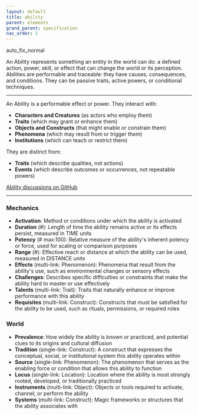 ```yaml
---
layout: default
title: ability
parent: elements
grand_parent: specification
nav_order: 1
---
```


<span class="material-symbols-outlined">auto_fix_normal</span>

An Ability represents something an entity in the world can do: a defined action, power, skill, or effect that can change the world or its perception. Abilities are performable and traceable: they have causes, consequences, and conditions. They can be passive traits, active powers, or conditional techniques. 

---

An Ability is a performable effect or power. They interact with:

- **Characters and Creatures** (as actors who employ them)  
- **Traits** (which may grant or enhance them)  
- **Objects and Constructs** (that might enable or constrain them)  
- **Phenomena** (which may result from or trigger them)  
- **Institutions** (which can teach or restrict them)  

They are distinct from:

- **Traits** (which describe qualities, not actions)   
- **Events** (which describe outcomes or occurrences, not repeatable powers)   

[Ability discussions on GitHub](https://github.com/OnlyWorlds/OnlyWorlds/discussions/categories/Ability)

---
### Mechanics
- **Activation**: Method or conditions under which the ability is activated
- **Duration** (#): Length of time the ability remains active or its effects persist, measured in TIME units
- **Potency** (# max:100): Relative measure of the ability's inherent potency or force, used for scaling or comparison purposes
- **Range** (#): Effective reach or distance at which the ability can be used, measured in DISTANCE units
- **Effects** (multi-link: Phenomenon): Phenomena that result from the ability's use, such as environmental changes or sensory effects
- **Challenges**: Describes specific difficulties or constraints that make the ability hard to master or use effectively
- **Talents** (multi-link: Trait): Traits that naturally enhance or improve performance with this ability
- **Requisites** (multi-link: Construct): Constructs that must be satisfied for the ability to be used, such as rituals, permissions, or required roles

### World
- **Prevalence**: How widely the ability is known or practiced, and potential clues to its origins and cultural diffusion
- **Tradition** (single-link: Construct): A construct that expresses the conceptual, social, or institutional system this ability operates within
- **Source** (single-link: Phenomenon): The phenomenon that serves as the enabling force or condition that allows this ability to function
- **Locus** (single-link: Location): Location where the ability is most strongly rooted, developed, or traditionally practiced
- **Instruments** (multi-link: Object): Objects or tools required to activate, channel, or perform the ability
- **Systems** (multi-link: Construct): Magic frameworks or structures that the ability associates with

